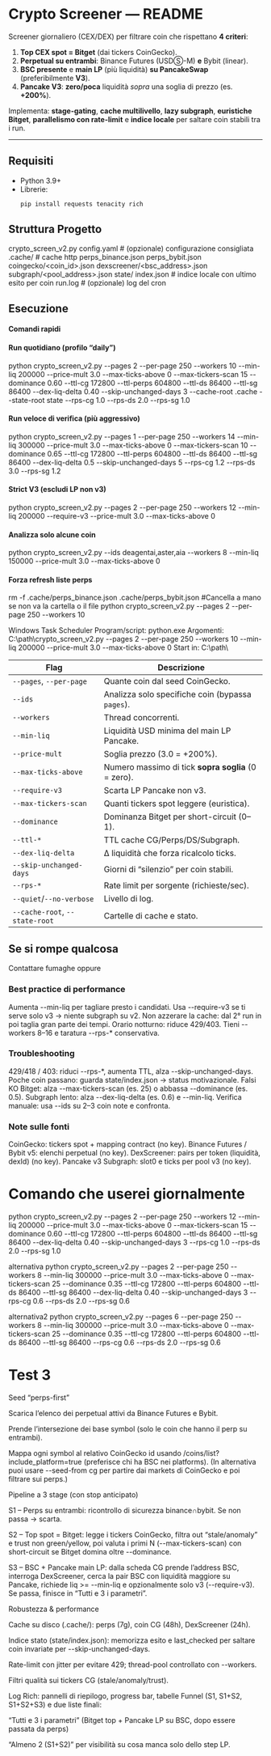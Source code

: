 # Crypto Screener — README

Screener giornaliero (CEX/DEX) per filtrare coin che rispettano **4 criteri**:

1) **Top CEX spot = Bitget** (dai tickers CoinGecko).  
2) **Perpetual su entrambi**: Binance Futures (USDⓈ-M) **e** Bybit (linear).  
3) **BSC presente** e **main LP** (più liquidità) **su PancakeSwap** (preferibilmente **V3**).  
4) **Pancake V3**: **zero/poca** liquidità *sopra* una soglia di prezzo (es. **+200%**).

Implementa: **stage-gating**, **cache multilivello**, **lazy subgraph**, **euristiche Bitget**, **parallelismo con rate-limit** e **indice locale** per saltare coin stabili tra i run.

---

## Requisiti

- Python 3.9+
- Librerie:
  ```bash
  pip install requests tenacity rich
  ```


## Struttura Progetto
crypto_screen_v2.py
config.yaml                 # (opzionale) configurazione consigliata
.cache/                     # cache http
  perps_binance.json
  perps_bybit.json
  coingecko/<coin_id>.json
  dexscreener/<bsc_address>.json
  subgraph/<pool_address>.json
state/
  index.json                # indice locale con ultimo esito per coin
run.log                     # (opzionale) log del cron


## Esecuzione
#### Comandi rapidi

#### Run quotidiano (profilo “daily”)
python crypto_screen_v2.py --pages 2 --per-page 250 --workers 10 --min-liq 200000 --price-mult 3.0 --max-ticks-above 0 --max-tickers-scan 15 --dominance 0.60 --ttl-cg 172800 --ttl-perps 604800 --ttl-ds 86400 --ttl-sg 86400 --dex-liq-delta 0.40 --skip-unchanged-days 3 --cache-root .cache --state-root state --rps-cg 1.0 --rps-ds 2.0 --rps-sg 1.0


#### Run veloce di verifica (più aggressivo)
python crypto_screen_v2.py --pages 1 --per-page 250 --workers 14 --min-liq 300000 --price-mult 3.0 --max-ticks-above 0 --max-tickers-scan 10 --dominance 0.65 --ttl-cg 172800 --ttl-perps 604800 --ttl-ds 86400 --ttl-sg 86400 --dex-liq-delta 0.5 --skip-unchanged-days 5 --rps-cg 1.2 --rps-ds 3.0 --rps-sg 1.2


#### Strict V3 (escludi LP non v3)
python crypto_screen_v2.py --pages 2 --per-page 250 --workers 12 --min-liq 200000 --require-v3 --price-mult 3.0 --max-ticks-above 0


#### Analizza solo alcune coin
python crypto_screen_v2.py --ids deagentai,aster,aia --workers 8 --min-liq 150000 --price-mult 3.0 --max-ticks-above 0


#### Forza refresh liste perps
rm -f .cache/perps_binance.json .cache/perps_bybit.json
#Cancella a mano se non va la cartella o il file
python crypto_screen_v2.py --pages 2 --per-page 250 --workers 10


Windows Task Scheduler
Program/script: python.exe
Argomenti: C:\path\crypto_screen_v2.py --pages 2 --per-page 250 --workers 10 --min-liq 200000 --price-mult 3.0 --max-ticks-above 0
Start in: C:\path\

| Flag                           | Descrizione                                         |
| ------------------------------ | --------------------------------------------------- |
| `--pages`, `--per-page`        | Quante coin dal seed CoinGecko.                     |
| `--ids`                        | Analizza solo specifiche coin (bypassa `pages`).    |
| `--workers`                    | Thread concorrenti.                                 |
| `--min-liq`                    | Liquidità USD minima del main LP Pancake.           |
| `--price-mult`                 | Soglia prezzo (3.0 = +200%).                        |
| `--max-ticks-above`            | Numero massimo di tick **sopra soglia** (0 = zero). |
| `--require-v3`                 | Scarta LP Pancake non v3.                           |
| `--max-tickers-scan`           | Quanti tickers spot leggere (euristica).            |
| `--dominance`                  | Dominanza Bitget per short-circuit (0–1).           |
| `--ttl-*`                      | TTL cache CG/Perps/DS/Subgraph.                     |
| `--dex-liq-delta`              | Δ liquidità che forza ricalcolo ticks.              |
| `--skip-unchanged-days`        | Giorni di “silenzio” per coin stabili.              |
| `--rps-*`                      | Rate limit per sorgente (richieste/sec).            |
| `--quiet`/`--no-verbose`       | Livello di log.                                     |
| `--cache-root`, `--state-root` | Cartelle di cache e stato.                          |



## Se si rompe qualcosa
Contattare fumaghe
oppure

### Best practice di performance
Aumenta --min-liq per tagliare presto i candidati.
Usa --require-v3 se ti serve solo v3 → niente subgraph su v2.
Non azzerare la cache: dal 2° run in poi taglia gran parte dei tempi.
Orario notturno: riduce 429/403.
Tieni --workers 8–16 e taratura --rps-* conservativa.

### Troubleshooting
429/418 / 403: riduci --rps-*, aumenta TTL, alza --skip-unchanged-days.
Poche coin passano: guarda state/index.json → status motivazionale.
Falsi KO Bitget: alza --max-tickers-scan (es. 25) o abbassa --dominance (es. 0.5).
Subgraph lento: alza --dex-liq-delta (es. 0.6) e --min-liq.
Verifica manuale: usa --ids su 2–3 coin note e confronta.

### Note sulle fonti
CoinGecko: tickers spot + mapping contract (no key).
Binance Futures / Bybit v5: elenchi perpetual (no key).
DexScreener: pairs per token (liquidità, dexId) (no key).
Pancake v3 Subgraph: slot0 e ticks per pool v3 (no key).

# Comando che userei giornalmente
python crypto_screen_v2.py --pages 2 --per-page 250 --workers 12 --min-liq 200000 --price-mult 3.0 --max-ticks-above 0 --max-tickers-scan 15 --dominance 0.60 --ttl-cg 172800 --ttl-perps 604800 --ttl-ds 86400 --ttl-sg 86400 --dex-liq-delta 0.40 --skip-unchanged-days 3 --rps-cg 1.0 --rps-ds 2.0 --rps-sg 1.0


alternativa
python crypto_screen_v2.py --pages 2 --per-page 250 --workers 8 --min-liq 300000 --price-mult 3.0 --max-ticks-above 0 --max-tickers-scan 25 --dominance 0.35 --ttl-cg 172800 --ttl-perps 604800 --ttl-ds 86400 --ttl-sg 86400 --dex-liq-delta 0.40 --skip-unchanged-days 3 --rps-cg 0.6 --rps-ds 2.0 --rps-sg 0.6


alternativa2
python crypto_screen_v2.py --pages 6 --per-page 250 --workers 8 --min-liq 300000 --price-mult 3.0 --max-ticks-above 0 --max-tickers-scan 25 --dominance 0.35 --ttl-cg 172800 --ttl-perps 604800 --ttl-ds 86400 --ttl-sg 86400 --rps-cg 0.6 --rps-ds 2.0 --rps-sg 0.6


# Test 3
Seed “perps-first”

Scarica l’elenco dei perpetual attivi da Binance Futures e Bybit.

Prende l’intersezione dei base symbol (solo le coin che hanno il perp su entrambi).

Mappa ogni symbol al relativo CoinGecko id usando /coins/list?include_platform=true (preferisce chi ha BSC nei platforms).
(In alternativa puoi usare --seed-from cg per partire dai markets di CoinGecko e poi filtrare sui perps.)

Pipeline a 3 stage (con stop anticipato)

S1 – Perps su entrambi: ricontrollo di sicurezza binance∩bybit. Se non passa → scarta.

S2 – Top spot = Bitget: legge i tickers CoinGecko, filtra out “stale/anomaly” e trust non green/yellow, poi
valuta i primi N (--max-tickers-scan) con short-circuit se Bitget domina oltre --dominance.

S3 – BSC + Pancake main LP: dalla scheda CG prende l’address BSC, interroga DexScreener, cerca la pair BSC con liquidità maggiore su Pancake, richiede liq >= --min-liq e opzionalmente solo v3 (--require-v3).
Se passa, finisce in “Tutti e 3 i parametri”.

Robustezza & performance

Cache su disco (.cache/): perps (7g), coin CG (48h), DexScreener (24h).

Indice stato (state/index.json): memorizza esito e last_checked per saltare coin invariate per --skip-unchanged-days.

Rate-limit con jitter per evitare 429; thread-pool controllato con --workers.

Filtri qualità sui tickers CG (stale/anomaly/trust).

Log Rich: pannelli di riepilogo, progress bar, tabelle Funnel (S1, S1+S2, S1+S2+S3) e due liste finali:

“Tutti e 3 i parametri” (Bitget top + Pancake LP su BSC, dopo essere passata da perps)

“Almeno 2 (S1+S2)” per visibilità su cosa manca solo dello step LP.